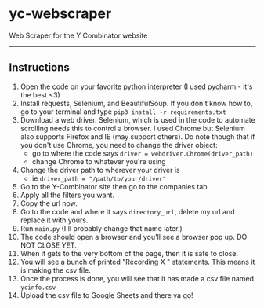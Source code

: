 # yc-webscraper
Web Scraper for the Y Combinator website
______
## Instructions
1. Open the code on your favorite python interpreter (I used pycharm - it's the best <3)
2. Install requests, Selenium, and BeautifulSoup. If you don't know how to, go to your terminal and type `pip3 install -r requirements.txt`
3. Download a web driver. Selenium, which is used in the code to automate scrolling needs this to control a browser. I used Chrome but Selenium also supports  Firefox and IE (may support others). Do note though that if you don't use Chrome, you need to change the driver object:
    * go to where the code says `driver = webdriver.Chrome(driver_path)`
    * change Chrome to whatever you're using
4. Change the driver path to wherever your driver is 
    * ie `driver_path = "/path/to/your/driver"`
5. Go to the Y-Combinator site then go to the companies tab. 
6. Apply all the filters you want.
7. Copy the url now. 
8. Go to the code and where it says `directory_url`, delete my url and replace it with yours. 
9. Run `main.py` (I'll probably change that name later.)
10. The code should open a browser and you'll see a browser pop up. DO NOT CLOSE YET. 
11. When it gets to the very bottom of the page, then it is safe to close. 
12. You will see a bunch of printed "Recording X " statements. This means it is making the csv file. 
13. Once the process is done, you will see that it has made a csv file named `ycinfo.csv` 
14. Upload the csv file to Google Sheets and there ya go!
